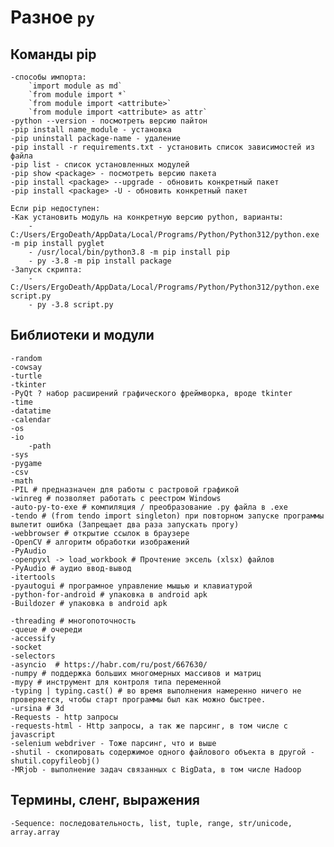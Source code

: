 # Разное `py`

## Команды pip
    -способы импорта:
        `import module as md`
        `from module import *`
        `from module import <attribute>`
        `from module import <attribute> as attr`
    -python --version - посмотреть версию пайтон
    -pip install name_module - установка
    -pip uninstall package-name - удаление
    -pip install -r requirements.txt - установить список зависимостей из файла
    -pip list - список установленных модулей
    -pip show <package> - посмотреть версию пакета
    -pip install <package> --upgrade - обновить конкретный пакет
    -pip install <package> -U - обновить конкретный пакет

    Если pip недоступен:
    -Как установить модуль на конкретную версию python, варианты:
        - C:/Users/ErgoDeath/AppData/Local/Programs/Python/Python312/python.exe -m pip install pyglet
        - /usr/local/bin/python3.8 -m pip install pip
        - py -3.8 -m pip install package
    -Запуск скрипта:
        - C:/Users/ErgoDeath/AppData/Local/Programs/Python/Python312/python.exe script.py
        - py -3.8 script.py

## Библиотеки и модули
    -random
    -cowsay
    -turtle
    -tkinter
    -PyQt ? набор расширений графического фреймворка, вроде tkinter
    -time
    -datatime
    -calendar
    -os
    -io
        -path
    -sys
    -pygame
    -csv
    -math
    -PIL # предназначен для работы с растровой графикой
    -winreg # позволяет работать с реестром Windows
    -auto-py-to-exe # компиляция / преобразование .py файла в .exe
    -tendo # (from tendo import singleton) при повторном запуске программы вылетит ошибка (Запрещает два раза запускать прогу)
    -webbrowser # открытие ссылок в браузере
    -OpenCV # алгоритм обработки изображений
    -PyAudio 
    -openpyxl -> load_workbook # Прочтение эксель (xlsx) файлов 
    -PyAudio # аудио ввод-вывод
    -itertools
    -pyautogui # програмное управление мышью и клавиатурой
    -python-for-android # упаковка в android apk
    -Buildozer # упаковка в android apk

    -threading # многопоточность
    -queue # очереди
    -accessify
    -socket
    -selectors
    -asyncio  # https://habr.com/ru/post/667630/
    -numpy # поддержка больших многомерных массивов и матриц
    -mypy # инструмент для контроля типа переменной
    -typing | typing.cast() # во время выполнения намеренно ничего не проверяется, чтобы старт программы был как можно быстрее.
    -ursina # 3d
    -Requests - http запросы
    -requests-html - Http запросы, а так же парсинг, в том числе с javascript
    -selenium webdriver - Тоже парсинг, что и выше
    -shutil - скопировать содержимое одного файлового объекта в другой - shutil.copyfileobj()
    -MRjob - выполнение задач связанных с BigData, в том числе Hadoop  

## Термины, сленг, выражения
    -Sequence: последовательность, list, tuple, range, str/unicode, array.array
